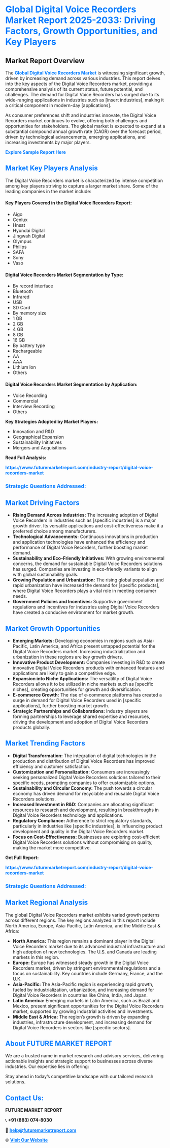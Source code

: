 <h1 style="color: #007BFF;">Global Digital Voice Recorders Market Report 2025-2033: Driving Factors, Growth Opportunities, and Key Players</h1>

<section id="overview">
<h2>Market Report Overview</h2>
<p>The <a href="https://www.futuremarketreport.com/industry-report/digital-voice-recorders-market" style="color: #007BFF; text-decoration: none;"><strong>Global Digital Voice Recorders Market</strong></a> is witnessing significant growth, driven by increasing demand across various industries. This report delves into the key aspects of the Digital Voice Recorders market, providing a comprehensive analysis of its current status, future potential, and challenges. The demand for Digital Voice Recorders has surged due to its wide-ranging applications in industries such as [insert industries], making it a critical component in modern-day [applications].</p>
<p>As consumer preferences shift and industries innovate, the Digital Voice Recorders market continues to evolve, offering both challenges and opportunities for stakeholders. The global market is expected to expand at a substantial compound annual growth rate (CAGR) over the forecast period, driven by technological advancements, emerging applications, and increasing investments by major players.</p>
</section>

<section id="overview">
<p><a href="https://www.futuremarketreport.com/request-sample/reportId=82569" style="color: #007BFF; text-decoration: none;"><strong>Explore Sample Report Here</strong></a></p>
</section>

<section id="key-players">
<h2 style="color: #007BFF;">Market Key Players Analysis</h2>
<p>The Digital Voice Recorders market is characterized by intense competition among key players striving to capture a larger market share. Some of the leading companies in the market include:</p>
<h4>Key Players Covered in the Digital Voice Recorders Report:</h4>
<ul><li>Aigo</li><li>Cenlux</li><li>Hnsat</li><li>Hyundai Digital</li><li>Jingwah Digital</li><li>Olympus</li><li>Philips</li><li>SAFA</li><li>Sony</li><li>Vaso</li></ul>
<h4>Digital Voice Recorders Market Segmentation by Type:</h4>
<ul><li>By record interface</li><li>Bluetooth</li><li>Infrared</li><li>USB</li><li>SD Card</li><li>By memory size</li><li>1 GB</li><li>2 GB</li><li>4 GB</li><li>8 GB</li><li>16 GB</li><li>By battery type</li><li>Rechargeable</li><li>AA</li><li>AAA</li><li>Lithium Ion</li><li>Others</li></ul>

<h4>Digital Voice Recorders Market Segmentation by Application:</h4>
<ul><li>Voice Recording</li><li>Commercial</li><li>Interview Recording</li><li>Others</li></ul>
<p><strong>Key Strategies Adopted by Market Players:</strong></p>
<ul>
<li>Innovation and R&D</li>
<li>Geographical Expansion</li>
<li>Sustainability Initiatives</li>
<li>Mergers and Acquisitions</li>
</ul>
</section>

<section>
<p><strong>Read Full Analysis: </strong></p><a href="https://www.futuremarketreport.com/industry-report/digital-voice-recorders-market" style="color: #007BFF; text-decoration: none;"><strong>https://www.futuremarketreport.com/industry-report/digital-voice-recorders-market</strong></a>
<h3 style="color: #007BFF;">Strategic Questions Addressed:</h3>
</section>

<section id="driving-factors">
<h2 style="color: #007BFF;">Market Driving Factors</h2>
<ul>
<li><strong>Rising Demand Across Industries:</strong> The increasing adoption of Digital Voice Recorders in industries such as [specific industries] is a major growth driver. Its versatile applications and cost-effectiveness make it a preferred choice among manufacturers.</li>
<li><strong>Technological Advancements:</strong> Continuous innovations in production and application technologies have enhanced the efficiency and performance of Digital Voice Recorders, further boosting market demand.</li>
<li><strong>Sustainability and Eco-Friendly Initiatives:</strong> With growing environmental concerns, the demand for sustainable Digital Voice Recorders solutions has surged. Companies are investing in eco-friendly variants to align with global sustainability goals.</li>
<li><strong>Growing Population and Urbanization:</strong> The rising global population and rapid urbanization have increased the demand for [specific products], where Digital Voice Recorders plays a vital role in meeting consumer needs.</li>
<li><strong>Government Policies and Incentives:</strong> Supportive government regulations and incentives for industries using Digital Voice Recorders have created a conducive environment for market growth.</li>
</ul>
</section>

<section id="growth-opportunities">
<h2 style="color: #007BFF;">Market Growth Opportunities</h2>
<ul>
<li><strong>Emerging Markets:</strong> Developing economies in regions such as Asia-Pacific, Latin America, and Africa present untapped potential for the Digital Voice Recorders market. Increasing industrialization and urbanization in these regions are key growth drivers.</li>
<li><strong>Innovative Product Development:</strong> Companies investing in R&D to create innovative Digital Voice Recorders products with enhanced features and applications are likely to gain a competitive edge.</li>
<li><strong>Expansion into Niche Applications:</strong> The versatility of Digital Voice Recorders allows it to be utilized in niche markets such as [specific niches], creating opportunities for growth and diversification.</li>
<li><strong>E-commerce Growth:</strong> The rise of e-commerce platforms has created a surge in demand for Digital Voice Recorders used in [specific applications], further boosting market growth.</li>
<li><strong>Strategic Partnerships and Collaborations:</strong> Industry players are forming partnerships to leverage shared expertise and resources, driving the development and adoption of Digital Voice Recorders products globally.</li>
</ul>
</section>

<section id="trending-factors">
<h2 style="color: #007BFF;">Market Trending Factors</h2>
<ul>
<li><strong>Digital Transformation:</strong> The integration of digital technologies in the production and distribution of Digital Voice Recorders has improved efficiency and customer satisfaction.</li>
<li><strong>Customization and Personalization:</strong> Consumers are increasingly seeking personalized Digital Voice Recorders solutions tailored to their specific needs, prompting companies to offer customizable options.</li>
<li><strong>Sustainability and Circular Economy:</strong> The push towards a circular economy has driven demand for recyclable and reusable Digital Voice Recorders solutions.</li>
<li><strong>Increased Investment in R&D:</strong> Companies are allocating significant resources to research and development, resulting in breakthroughs in Digital Voice Recorders technology and applications.</li>
<li><strong>Regulatory Compliance:</strong> Adherence to strict regulatory standards, particularly in industries like [specific industries], is influencing product development and quality in the Digital Voice Recorders market.</li>
<li><strong>Focus on Cost-Effectiveness:</strong> Businesses are exploring cost-efficient Digital Voice Recorders solutions without compromising on quality, making the market more competitive.</li>
</ul>
</section>

<section>
<p><strong>Get Full Report: </strong></p><a href="https://www.futuremarketreport.com/industry-report/digital-voice-recorders-market" style="color: #007BFF; text-decoration: none;"><strong>https://www.futuremarketreport.com/industry-report/digital-voice-recorders-market</strong></a>
<h3 style="color: #007BFF;">Strategic Questions Addressed:</h3>
</section>


<section id="regional-analysis">
<h2 style="color: #007BFF;">Market Regional Analysis</h2>
<p>The global Digital Voice Recorders market exhibits varied growth patterns across different regions. The key regions analyzed in this report include North America, Europe, Asia-Pacific, Latin America, and the Middle East & Africa:</p>
<ul>
<li><strong>North America:</strong> This region remains a dominant player in the Digital Voice Recorders market due to its advanced industrial infrastructure and high adoption of new technologies. The U.S. and Canada are leading markets in this region.</li>
<li><strong>Europe:</strong> Europe has witnessed steady growth in the Digital Voice Recorders market, driven by stringent environmental regulations and a focus on sustainability. Key countries include Germany, France, and the U.K.</li>
<li><strong>Asia-Pacific:</strong> The Asia-Pacific region is experiencing rapid growth, fueled by industrialization, urbanization, and increasing demand for Digital Voice Recorders in countries like China, India, and Japan.</li>
<li><strong>Latin America:</strong> Emerging markets in Latin America, such as Brazil and Mexico, present significant opportunities for the Digital Voice Recorders market, supported by growing industrial activities and investments.</li>
<li><strong>Middle East & Africa:</strong> The region’s growth is driven by expanding industries, infrastructure development, and increasing demand for Digital Voice Recorders in sectors like [specific sectors].</li>
</ul>
</section>

<footer>
<h2 style="color: #007BFF;">About FUTURE MARKET REPORT</h2>
<p>We are a trusted name in market research and advisory services, delivering actionable insights and strategic support to businesses across diverse industries. Our expertise lies in offering:</p>

<p>Stay ahead in today’s competitive landscape with our tailored research solutions.</p>

<h2 style="color: #007BFF;">Contact Us:</h2>
<p><strong>FUTURE MARKET REPORT</strong></p>
<p>📞 <strong>+91 (883) 074-8030</strong></p>
<p>📧 <strong><a href="mailto:help@futuremarketreport.com" style="color: #007BFF;">help@futuremarketreport.com</a></strong></p>
<p>🌐 <strong><a href="https://www.futuremarketreport.com/" style="color: #007BFF;">Visit Our Website</a></strong></p>
</footer>
